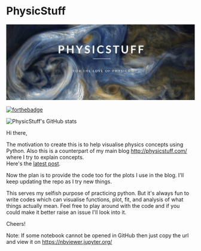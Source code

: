 # PhysicStuff
![Screenshot](Header.png) <br>

[![forthebadge](https://forthebadge.com/images/badges/made-with-python.svg)](https://forthebadge.com) <br>


![PhysicStuff's GitHub stats](https://github-readme-stats.vercel.app/api?username=iamstarstuff&show_icons=true&theme=synthwave&hide=contribs,prs,issues&custom_title=PhysicStuff's&nbsp;GitHub&nbps;Stats)<br>  


Hi there,  

The motivation to create this is to help visualise physics concepts using Python. Also this is a counterpart of my main blog http://physicstuff.com/ where I try to explain concepts.  
Here's the [latest post](http://physicstuff.com/what-is-leidenfrost-effect/).  

Now the plan is to provide the code too for the plots I use in the blog. I'll keep updating the repo as I try new things.


This serves my selfish purpose of practicing python. But it's always fun to write codes which can visualise functions, plot, fit, and analysis of what things actually mean. 
Feel free to play around with the code and if you could make it better raise an issue I'll look into it.   

Cheers!


Note: If some notebook cannot be opened in GitHub then just copy the url and view it on https://nbviewer.jupyter.org/ 




